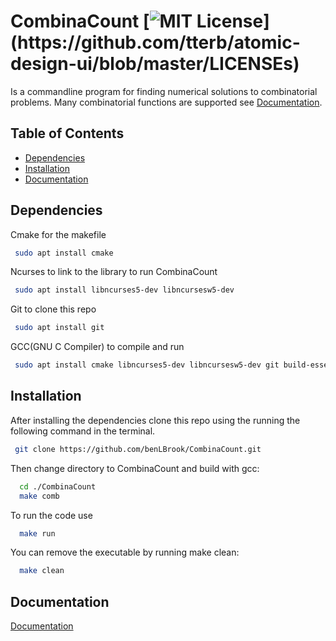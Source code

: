 # CombinaCount [![MIT License](https://img.shields.io/apm/l/atomic-design-ui.svg?)](https://github.com/tterb/atomic-design-ui/blob/master/LICENSEs)
Is a commandline program for finding numerical solutions to combinatorial problems. Many combinatorial functions are supported see [Documentation](#Documentation).

Table of Contents
-----------------
- [Dependencies](#Dependencies)
- [Installation](#Installation)
- [Documentation](#Documentation)

## Dependencies
Cmake for the makefile
 ```bash
  sudo apt install cmake
  ```
Ncurses to link to the library to run CombinaCount
 ```bash
  sudo apt install libncurses5-dev libncursesw5-dev
  ```
Git to clone this repo
 ```bash
  sudo apt install git
  ```
GCC(GNU C Compiler) to compile and run
 ```bash
  sudo apt install cmake libncurses5-dev libncursesw5-dev git build-essential
  ```
## Installation
After installing the dependencies clone this repo using the running the following command in the terminal.
 ```bash
  git clone https://github.com/benLBrook/CombinaCount.git
  ```
Then change directory to CombinaCount and 
build with gcc:
```bash
  cd ./CombinaCount
  make comb
  ```
To run the code use
```bash
  make run
  ```
You can remove the executable by running make clean:
```bash
  make clean
  ```
## Documentation

[Documentation](https://linktodocumentation)

